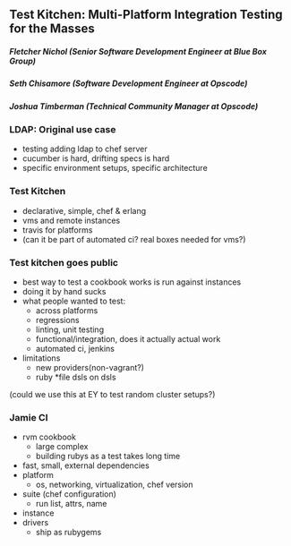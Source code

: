 ## Test Kitchen: Multi-Platform Integration Testing for the Masses

##### Fletcher Nichol (Senior Software Development Engineer at Blue Box Group)
##### Seth Chisamore (Software Development Engineer at Opscode)
##### Joshua Timberman (Technical Community Manager at Opscode)


### LDAP: Original use case

- testing adding ldap to chef server
- cucumber is hard, drifting specs is hard
- specific environment setups, specific architecture

### Test Kitchen

- declarative, simple, chef & erlang
- vms and remote instances
- travis for platforms
- (can it be part of automated ci? real boxes needed for vms?)

### Test kitchen goes public

- best way to test a cookbook works is run against instances
- doing it by hand sucks
- what people wanted to test:
    - across platforms
    - regressions
    - linting, unit testing
    - functional/integration, does it actually actual work
    - automated ci, jenkins
- limitations
    - new providers(non-vagrant?)
    - ruby *file dsls on dsls

(could we use this at EY to test random cluster setups?)

### Jamie CI

- rvm cookbook
    - large complex
    - building rubys as a test takes long time
- fast, small, external dependencies
- platform
    - os, networking, virtualization, chef version
- suite (chef configuration)
    - run list, attrs, name
- instance
- drivers
    - ship as rubygems

